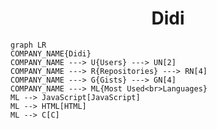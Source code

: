 <h1 align="center">Didi</h1>

```mermaid
graph LR
COMPANY_NAME{Didi}
COMPANY_NAME ---> U{Users} ---> UN[2]
COMPANY_NAME ---> R{Repositories} ---> RN[4]
COMPANY_NAME ---> G{Gists} ---> GN[4]
COMPANY_NAME ---> ML{Most Used<br>Languages}
ML --> JavaScript[JavaScript]
ML --> HTML[HTML]
ML --> C[C]
```
